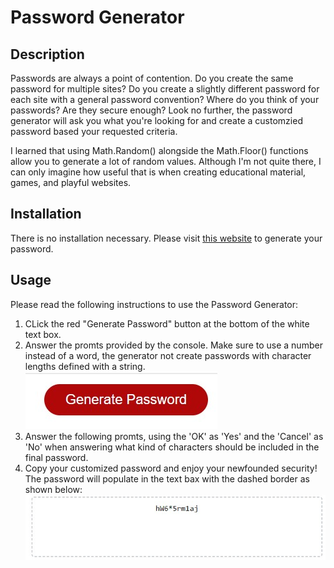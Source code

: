 # Password Generator

## Description
Passwords are always a point of contention. Do you create the same password for multiple sites? Do you create a slightly different password for each site with a general password convention? Where do you think of your passwords? Are they secure enough? Look no further, the password generator will ask you what you're looking for and create a customzied password based your requested criteria. 

I learned that using Math.Random() alongside the Math.Floor() functions allow you to generate a lot of random values. Although I'm not quite there, I can only imagine how useful that is when creating educational material, games, and playful websites.

## Installation
There is no installation necessary. Please visit [this website](https://brigantinojoe.github.io/password_generator/) to generate your password.

## Usage
Please read the following instructions to use the Password Generator:
1) CLick the red "Generate Password" button at the bottom of the white text box.
2) Answer the promts provided by the console. Make sure to use a number instead of a word, the generator not create passwords with character lengths defined with a string.     
    ![Generate Password Button](./assets/images/Screenshot%202022-10-15%20142939.jpg)
3) Answer the following promts, using the 'OK' as 'Yes' and the 'Cancel' as 'No' when answering what kind of characters should be included in the final password.
4) Copy your customized password and enjoy your newfounded security! The password will populate in the text bax with the dashed border as shown below:
![Generated Password](./assets/images/box.jpg)